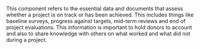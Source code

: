 This component refers to the essential data and documents that assess whether a project is on track or has been achieved. This includes things like baseline surveys, progress against targets, mid-term reviews and end of project evaluations. This information is important to hold donors to account and also to share knowledge with others on what worked and what did not during a project.